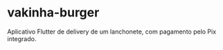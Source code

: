 # vakinha-burger
Aplicativo Flutter de delivery de um lanchonete, com pagamento pelo Pix integrado.
